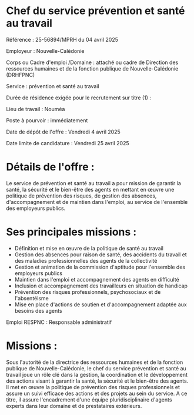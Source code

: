 # Chef du service prévention et santé au travail

Référence : 25-56894/MPRH du 04 avril 2025

Employeur : Nouvelle-Calédonie

Corps ou Cadre d'emploi /Domaine : attaché ou cadre de Direction des ressources humaines et de la fonction publique de Nouvelle-Calédonie (DRHFPNC)

Service : prévention et santé au travail

Durée de résidence exigée pour le recrutement sur titre (1) :

Lieu de travail : Nouméa

Poste à pourvoir : immédiatement

Date de dépôt de l'offre : Vendredi 4 avril 2025

Date limite de candidature : Vendredi 25 avril 2025

# Détails de l'offre :

Le service de prévention et santé au travail a pour mission de garantir la santé, la sécurité et le bien-être des agents en mettant en œuvre une politique de prévention des risques, de gestion des absences, d'accompagnement et de maintien dans l'emploi, au service de l'ensemble des employeurs publics.

# Ses principales missions :

- Définition et mise en œuvre de la politique de santé au travail
- Gestion des absences pour raison de santé, des accidents du travail et des maladies professionnelles des agents de la collectivité
- Gestion et animation de la commission d'aptitude pour l'ensemble des employeurs publics
- Maintien dans l'emploi et accompagnement des agents en difficulté
- Inclusion et accompagnement des travailleurs en situation de handicap
- Prévention des risques professionnels, psychosociaux et de l'absentéisme
- Mise en place d'actions de soutien et d'accompagnement adaptée aux besoins des agents

Emploi RESPNC : Responsable administratif

# Missions :

Sous l'autorité de la directrice des ressources humaines et de la fonction publique de Nouvelle-Calédonie, le chef du service prévention et santé au travail joue un rôle clé dans la gestion, la coordination et le développement des actions visant à garantir la santé, la sécurité et le bien-être des agents. Il met en œuvre la politique de prévention des risques professionnels et assure un suivi efficace des actions et des projets au sein du service. A ce titre, il assure l'encadrement d'une équipe pluridisciplinaire d'agents experts dans leur domaine et de prestataires extérieurs.